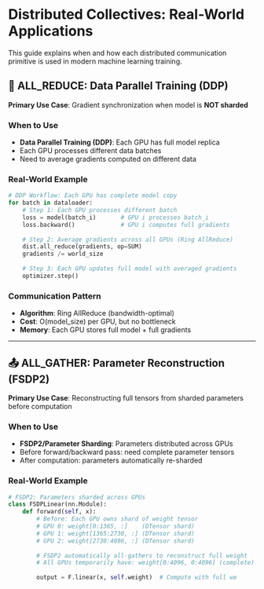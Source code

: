 # Distributed Collectives: Real-World Applications

This guide explains when and how each distributed communication primitive is used in modern machine learning training.

## 🔄 ALL_REDUCE: Data Parallel Training (DDP)

**Primary Use Case**: Gradient synchronization when model is **NOT sharded**

### When to Use
- **Data Parallel Training (DDP)**: Each GPU has full model replica
- Each GPU processes different data batches
- Need to average gradients computed on different data

### Real-World Example
```python
# DDP Workflow: Each GPU has complete model copy
for batch in dataloader:
    # Step 1: Each GPU processes different batch
    loss = model(batch_i)       # GPU i processes batch_i
    loss.backward()             # GPU i computes full gradients
    
    # Step 2: Average gradients across all GPUs (Ring AllReduce)
    dist.all_reduce(gradients, op=SUM)
    gradients /= world_size
    
    # Step 3: Each GPU updates full model with averaged gradients
    optimizer.step()
```

### Communication Pattern
- **Algorithm**: Ring AllReduce (bandwidth-optimal)
- **Cost**: O(model_size) per GPU, but no bottleneck
- **Memory**: Each GPU stores full model + full gradients

---

## 📤 ALL_GATHER: Parameter Reconstruction (FSDP2)

**Primary Use Case**: Reconstructing full tensors from sharded parameters before computation

### When to Use
- **FSDP2/Parameter Sharding**: Parameters distributed across GPUs
- Before forward/backward pass: need complete parameter tensors
- After computation: parameters automatically re-sharded

### Real-World Example
```python
# FSDP2: Parameters sharded across GPUs
class FSDPLinear(nn.Module):
    def forward(self, x):
        # Before: Each GPU owns shard of weight tensor
        # GPU 0: weight[0:1365, :]    (DTensor shard)
        # GPU 1: weight[1365:2730, :] (DTensor shard)
        # GPU 2: weight[2730:4096, :] (DTensor shard)
        
        # FSDP2 automatically all-gathers to reconstruct full weight
        # All GPUs temporarily have: weight[0:4096, 0:4096] (complete)
        
        output = F.linear(x, self.weight)  # Compute with full we